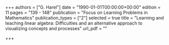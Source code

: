 +++
authors = ["G. Harel"]
date = "1990-01-01T00:00:00+00:00"
edition = 11
pages = "139 - 148"
publication = "Focus on Learning Problems in Mathematics"
publication_types = ["2"]
selected = true
title = "Learning and teaching linear algebra: Difficulties and an alternative approach to visualizing concepts and processes"
url_pdf = ""

+++
